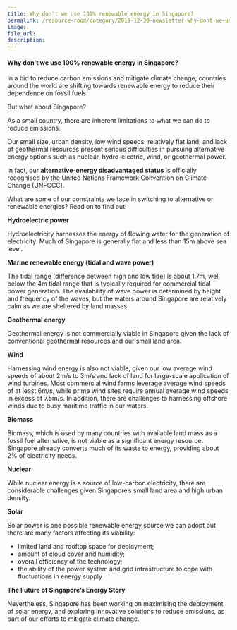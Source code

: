 ```yaml
---  
title: Why don't we use 100% renewable energy in Singapore?
permalink: /resource-room/category/2019-12-30-newsletter-why-dont-we-use-100%-renewable-energy-in-singapore/    
image:  
file_url:  
description:  
---  
```


#### Why don't we use 100% renewable energy in Singapore?  

In a bid to reduce carbon emissions and mitigate climate change, countries around the world are shifting towards renewable energy to reduce their dependence on fossil fuels.  

But what about Singapore?  

As a small country, there are inherent limitations to what we can do to reduce emissions.  

Our small size, urban density, low wind speeds, relatively flat land, and lack of geothermal resources present serious difficulties in pursuing alternative energy options such as nuclear, hydro-electric, wind, or geothermal power.  

In fact, our **alternative-energy disadvantaged status** is officially recognised by the United Nations Framework Convention on Climate Change (UNFCCC).  

What are some of our constraints we face in switching to alternative or renewable energies? Read on to find out!  

**Hydroelectric power**  

Hydroelectricity harnesses the energy of flowing water for the generation of electricity. Much of Singapore is generally flat and less than 15m above sea level.  

**Marine renewable energy (tidal and wave power)**  

The tidal range (difference between high and low tide) is about 1.7m, well below the 4m tidal range that is typically required for commercial tidal power generation. The availability of wave power is determined by height and frequency of the waves, but the waters around Singapore are relatively calm as we are sheltered by land masses.  

**Geothermal energy**  

Geothermal energy is not commercially viable in Singapore given the lack of conventional geothermal resources and our small land area.  

**Wind**  

Harnessing wind energy is also not viable, given our low average wind speeds of about 2m/s to 3m/s and lack of land for large-scale application of wind turbines. Most commercial wind farms leverage average wind speeds of at least 6m/s, while prime wind sites require annual average wind speeds in excess of 7.5m/s. In addition, there are challenges to harnessing offshore winds due to busy maritime traffic in our waters.  

**Biomass**  

Biomass, which is used by many countries with available land mass as a fossil fuel alternative, is not viable as a significant energy resource. Singapore already converts much of its waste to energy, providing about 2% of electricity needs.  

**Nuclear**  

While nuclear energy is a source of low-carbon electricity, there are considerable challenges given Singapore’s small land area and high urban density.  

**Solar**  

Solar power is one possible renewable energy source we can adopt but there are many factors affecting its viability:  

- limited land and rooftop space for deployment;  
- amount of cloud cover and humidity;  
- overall efficiency of the technology;  
- the ability of the power system and grid infrastructure to cope with fluctuations in energy supply  

**The Future of Singapore’s Energy Story**  

Nevertheless, Singapore has been working on maximising the deployment of solar energy, and exploring innovative solutions to reduce emissions, as part of our efforts to mitigate climate change.  




